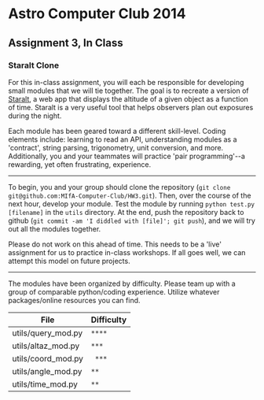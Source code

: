 Astro Computer Club 2014
========================

Assignment 3, In Class
----------------------------------

### Staralt Clone

For this in-class assignment, you will each be responsible for developing small modules that we will tie together.  The goal is to recreate a version of [Staralt](http://catserver.ing.iac.es/staralt), a web app that displays the altitude of a given object as a function of time.  Staralt is a very useful tool that helps observers plan out exposures during the night.

Each module has been geared toward a different skill-level.  Coding elements include: learning to read an API, understanding modules as a 'contract', string parsing, trigonometry, unit conversion, and more.  Additionally, you and your teammates will practice 'pair programming'--a rewarding, yet often frustrating, experience.

------
To begin, you and your group should clone the repository (```git clone git@github.com:MIfA-Computer-Club/HW3.git```).  Then, over the course of the next hour, develop your module.  Test the module by running ```python test.py [filename]``` in the ```utils``` directory.  At the end, push the repository back to github (```git commit -am 'I diddled with [file]'; git push```), and we will try out all the modules together.

Please do not work on this ahead of time.  This needs to be a 'live' assignment for us to practice in-class workshops.  If all goes well, we can attempt this model on future projects.

------
The modules have been organized by difficulty.  Please team up with a group of comparable python/coding experience.  Utilize whatever packages/online resources you can find.

File | Difficulty
----- | -----
utils/query_mod.py | ```****```
utils/altaz_mod.py | ```***```
utils/coord_mod.py | ``` ***```
utils/angle_mod.py |  ```**```
utils/time_mod.py  |  ```**```
